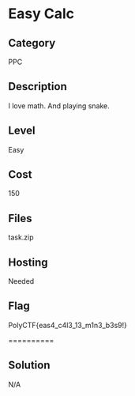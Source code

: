 # Easy Calc

## Category
PPC

## Description
I love math. And playing snake.

## Level
Easy

## Cost
150

## Files
task.zip

## Hosting
Needed

## Flag
PolyCTF{eas4_c4l3_13_m1n3_b3s9!}

==========

## Solution
N/A
